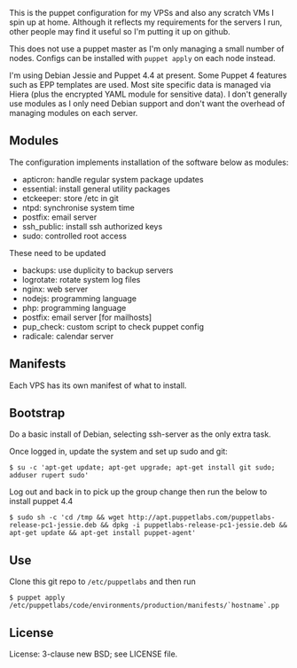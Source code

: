 This is the puppet configuration for my VPSs and also any scratch VMs I spin up at home. Although it reflects my requirements for the servers I run, other people may find it useful so I'm putting it up on github.

This does not use a puppet master as I'm only managing a small number of nodes. Configs can be installed with `puppet apply` on each node instead.

I'm using Debian Jessie and Puppet 4.4 at present. Some Puppet 4 features such as EPP templates are used. Most site specific data is managed via Hiera (plus the encrypted YAML module for sensitive data). I don't generally use modules as I only need Debian support and don't want the overhead of managing modules on each server.

## Modules

The configuration implements installation of the software below as modules:

* apticron: handle regular system package updates
* essential: install general utility packages
* etckeeper: store /etc in git
* ntpd: synchronise system time
* postfix: email server
* ssh_public: install ssh authorized keys
* sudo: controlled root access

These need to be updated

* backups: use duplicity to backup servers
* logrotate: rotate system log files
* nginx: web server
* nodejs: programming language
* php: programming language
* postfix: email server [for mailhosts]
* pup_check: custom script to check puppet config
* radicale: calendar server

## Manifests

Each VPS has its own manifest of what to install.

## Bootstrap

Do a basic install of Debian, selecting ssh-server as the only extra task.

Once logged in, update the system and set up sudo and git:

```
$ su -c 'apt-get update; apt-get upgrade; apt-get install git sudo; adduser rupert sudo'
```

Log out and back in to pick up the group change then run the below to install puppet 4.4

```
$ sudo sh -c 'cd /tmp && wget http://apt.puppetlabs.com/puppetlabs-release-pc1-jessie.deb && dpkg -i puppetlabs-release-pc1-jessie.deb && apt-get update && apt-get install puppet-agent'
```

## Use

Clone this git repo to `/etc/puppetlabs` and then run

```
$ puppet apply /etc/puppetlabs/code/environments/production/manifests/`hostname`.pp
```

## License

License: 3-clause new BSD; see LICENSE file.

